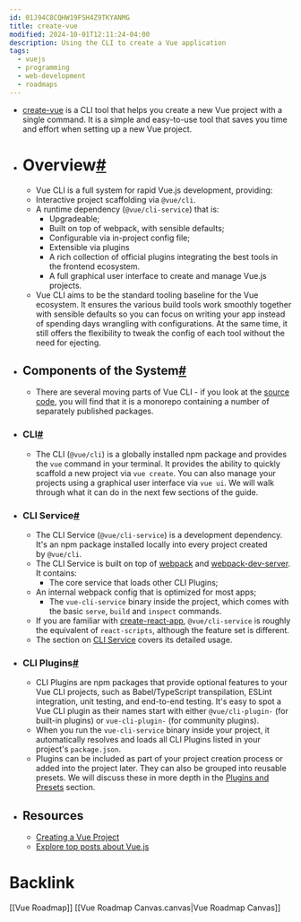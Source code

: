 ```yaml
---
id: 01J94C8CQHW19FSH4Z9TKYANMG
title: create-vue
modified: 2024-10-01T12:11:24-04:00
description: Using the CLI to create a Vue application
tags:
  - vuejs
  - programming
  - web-development
  - roadmaps
---
```

- [create-vue](https://github.com/vuejs/create-vue) is a CLI tool that helps you create a new Vue project with a single command. It is a simple and easy-to-use tool that saves you time and effort when setting up a new Vue project.
- # Overview[#](https://cli.vuejs.org/guide/#overview)
	- Vue CLI is a full system for rapid Vue.js development, providing:
	- Interactive project scaffolding via `@vue/cli`.
	- A runtime dependency (`@vue/cli-service`) that is:
	    - Upgradeable;
	    - Built on top of webpack, with sensible defaults;
	    - Configurable via in-project config file;
	    - Extensible via plugins
	    - A rich collection of official plugins integrating the best tools in the frontend ecosystem.
	    - A full graphical user interface to create and manage Vue.js projects.
	- Vue CLI aims to be the standard tooling baseline for the Vue ecosystem. It ensures the various build tools work smoothly together with sensible defaults so you can focus on writing your app instead of spending days wrangling with configurations. At the same time, it still offers the flexibility to tweak the config of each tool without the need for ejecting.
- ## Components of the System[#](https://cli.vuejs.org/guide/#components-of-the-system)
	- There are several moving parts of Vue CLI - if you look at the [source code](https://github.com/vuejs/vue-cli/tree/dev/packages/%40vue), you will find that it is a monorepo containing a number of separately published packages.
- ### CLI[#](https://cli.vuejs.org/guide/#cli)
	- The CLI (`@vue/cli`) is a globally installed npm package and provides the `vue` command in your terminal. It provides the ability to quickly scaffold a new project via `vue create`. You can also manage your projects using a graphical user interface via `vue ui`. We will walk through what it can do in the next few sections of the guide.
- ### CLI Service[#](https://cli.vuejs.org/guide/#cli-service)
	- The CLI Service (`@vue/cli-service`) is a development dependency. It's an npm package installed locally into every project created by `@vue/cli`.
	- The CLI Service is built on top of [webpack](http://webpack.js.org/) and [webpack-dev-server](https://github.com/webpack/webpack-dev-server). It contains:
		- The core service that loads other CLI Plugins;
	- An internal webpack config that is optimized for most apps;
		- The `vue-cli-service` binary inside the project, which comes with the basic `serve`, `build` and `inspect` commands.
	- If you are familiar with [create-react-app](https://github.com/facebookincubator/create-react-app), `@vue/cli-service` is roughly the equivalent of `react-scripts`, although the feature set is different.
	- The section on [CLI Service](https://cli.vuejs.org/guide/cli-service.html) covers its detailed usage.
- ### CLI Plugins[#](https://cli.vuejs.org/guide/#cli-plugins)
	- CLI Plugins are npm packages that provide optional features to your Vue CLI projects, such as Babel/TypeScript transpilation, ESLint integration, unit testing, and end-to-end testing. It's easy to spot a Vue CLI plugin as their names start with either `@vue/cli-plugin-` (for built-in plugins) or `vue-cli-plugin-` (for community plugins).
	- When you run the `vue-cli-service` binary inside your project, it automatically resolves and loads all CLI Plugins listed in your project's `package.json`.
	- Plugins can be included as part of your project creation process or added into the project later. They can also be grouped into reusable presets. We will discuss these in more depth in the [Plugins and Presets](https://cli.vuejs.org/guide/plugins-and-presets.html) section.

- ## Resources
	- [Creating a Vue Project](https://cli.vuejs.org/guide/creating-a-project.html)
	- [Explore top posts about Vue.js](https://app.daily.dev/tags/vuejs?ref=roadmapsh)

# Backlink
[[Vue Roadmap]]
[[Vue Roadmap Canvas.canvas|Vue Roadmap Canvas]]
